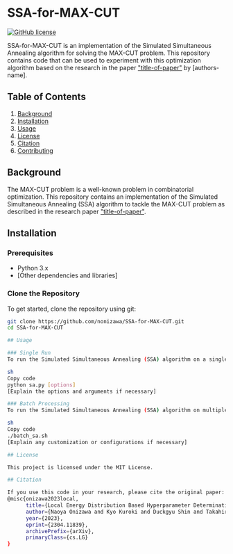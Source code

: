 # SSA-for-MAX-CUT

[![GitHub license](https://img.shields.io/github/license/nonizawa/SSA-for-MAX-CUT)](https://github.com/nonizawa/SSA-for-MAX-CUT/blob/main/LICENSE)

SSA-for-MAX-CUT is an implementation of the Simulated Simultaneous Annealing algorithm for solving the MAX-CUT problem. This repository contains code that can be used to experiment with this optimization algorithm based on the research in the paper ["title-of-paper"](https://arxiv.org/abs/2304.11839) by [authors-name].

## Table of Contents
1. [Background](#background)
2. [Installation](#installation)
3. [Usage](#usage)
4. [License](#license)
5. [Citation](#citation)
6. [Contributing](#contributing)

## Background

The MAX-CUT problem is a well-known problem in combinatorial optimization. This repository contains an implementation of the Simulated Simultaneous Annealing (SSA) algorithm to tackle the MAX-CUT problem as described in the research paper ["title-of-paper"](https://arxiv.org/abs/2304.11839).

## Installation

### Prerequisites

- Python 3.x
- [Other dependencies and libraries]

### Clone the Repository

To get started, clone the repository using git:

```sh
git clone https://github.com/nonizawa/SSA-for-MAX-CUT.git
cd SSA-for-MAX-CUT

## Usage

### Single Run
To run the Simulated Simultaneous Annealing (SSA) algorithm on a single instance, use the sa.py script. For example:

sh
Copy code
python sa.py [options]
[Explain the options and arguments if necessary]

### Batch Processing
To run the Simulated Simultaneous Annealing (SSA) algorithm on multiple instances in a batch, use the batch_sa.sh script. For example:

sh
Copy code
./batch_sa.sh
[Explain any customization or configurations if necessary]

## License

This project is licensed under the MIT License.

## Citation

If you use this code in your research, please cite the original paper:
@misc{onizawa2023local,
      title={Local Energy Distribution Based Hyperparameter Determination for Stochastic Simulated Annealing}, 
      author={Naoya Onizawa and Kyo Kuroki and Duckgyu Shin and Takahiro Hanyu},
      year={2023},
      eprint={2304.11839},
      archivePrefix={arXiv},
      primaryClass={cs.LG}
}
